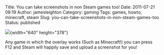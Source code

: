 Title: You can take screenshots in non Steam games too!
Date: 2011-07-21 08:19
Author: jamesleighton
Category: gaming
Tags: games, howto, minecraft, steam
Slug: you-can-take-screenshots-in-non-steam-games-too
Status: published

![](http://cloud.steampowered.com/ugc/596943538404912270/BC316D9CB22966A0F3618AC0DA685CD1E1914BAE/){width="640" height="378"}

Any game in which the overlay works (Such as Minecraft!) you can press F12 and Steam will happily save and upload a screenshot for you!

